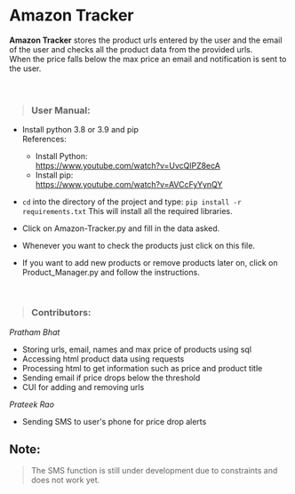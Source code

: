 # Amazon Tracker

<b>Amazon Tracker</b> stores the product urls entered by the user and the email of the user and
checks all the product data from the provided urls.<br>
When the price falls below the max price an email and notification is sent to the user.
<br><br><br>

>### **User Manual:**
* Install python 3.8 or 3.9 and pip<br>
  References:
        <ul>
        <li>Install Python:<br>
                https://www.youtube.com/watch?v=UvcQlPZ8ecA<br></li>
        <li>Install pip:<br>
                https://www.youtube.com/watch?v=AVCcFyYynQY<br></li>
        </ul>

* ```cd``` into the directory of the project and type: 
        ```
        pip install -r requirements.txt
        ```
   This will install all the required libraries.

* Click on Amazon-Tracker.py and fill in the data asked.

* Whenever you want to check the products just click on this file.

* If you want to add new products or remove products later on, click on Product_Manager.py
  and follow the instructions.
<br>

>### **Contributors:**

*Pratham Bhat*
* Storing urls, email, names and max price of products using sql
* Accessing html product data using requests
* Processing html to get information such as price and product title
* Sending email if price drops below the threshold
* CUI for adding and removing urls

*Prateek Rao*
* Sending SMS to user's phone for price drop alerts

## Note:
> The SMS function is still under development due to constraints and does not work yet.
